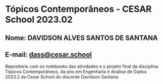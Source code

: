 # Tópicos Contemporâneos - CESAR School 2023.02
## Nome: DAVIDSON ALVES SANTOS DE SANTANA
## E-mail: dass@cesar.school

Repositório com os notebooks das atividades e o projeto final da disciplina Tópicos Contemporâneos, da pós em Engenharia e Análise de Dados 2023.2 da Cesar School do discente Davidson Santana.
